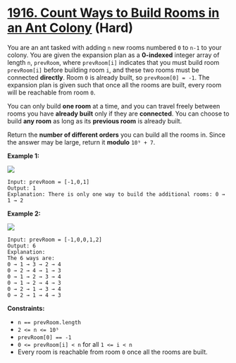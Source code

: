 # [1916. Count Ways to Build Rooms in an Ant Colony][link] (Hard)

[link]: https://leetcode.com/problems/count-ways-to-build-rooms-in-an-ant-colony/

You are an ant tasked with adding `n` new rooms numbered `0` to `n-1` to your colony. You are given
the expansion plan as a **0-indexed** integer array of length `n`, `prevRoom`, where `prevRoom[i]`
indicates that you must build room `prevRoom[i]` before building room `i`, and these two rooms must
be connected **directly**. Room `0` is already built, so `prevRoom[0] = -1`. The expansion plan is
given such that once all the rooms are built, every room will be reachable from room `0`.

You can only build **one room** at a time, and you can travel freely between rooms you have
**already built** only if they are **connected**. You can choose to build **any room** as long as
its **previous room** is already built.

Return the **number of different orders** you can build all the rooms in. Since the answer may be
large, return it **modulo** `10⁹ + 7`.

**Example 1:**

![](https://assets.leetcode.com/uploads/2021/06/19/d1.JPG)

```
Input: prevRoom = [-1,0,1]
Output: 1
Explanation: There is only one way to build the additional rooms: 0 → 1 → 2
```

**Example 2:**

 **![](https://assets.leetcode.com/uploads/2021/06/19/d2.JPG)**

```
Input: prevRoom = [-1,0,0,1,2]
Output: 6
Explanation:
The 6 ways are:
0 → 1 → 3 → 2 → 4
0 → 2 → 4 → 1 → 3
0 → 1 → 2 → 3 → 4
0 → 1 → 2 → 4 → 3
0 → 2 → 1 → 3 → 4
0 → 2 → 1 → 4 → 3
```

**Constraints:**

- `n == prevRoom.length`
- `2 <= n <= 10⁵`
- `prevRoom[0] == -1`
- `0 <= prevRoom[i] < n` for all `1 <= i < n`
- Every room is reachable from room `0` once all the rooms are built.
